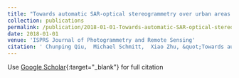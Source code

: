 ```yaml
---
title: "Towards automatic SAR-optical stereogrammetry over urban areas using very high resolution images"
collection: publications
permalink: /publication/2018-01-01-Towards-automatic-SAR-optical-stereogrammetry-over-urban-areas-using-very-high-resolution-images
date: 2018-01-01
venue: 'ISPRS Journal of Photogrammetry and Remote Sensing'
citation: ' Chunping Qiu,  Michael Schmitt,  Xiao Zhu, &quot;Towards automatic SAR-optical stereogrammetry over urban areas using very high resolution images.&quot; ISPRS Journal of Photogrammetry and Remote Sensing, 2018.'
---
```

Use [Google Scholar](https://scholar.google.com/scholar?q=Towards+automatic+SAR+optical+stereogrammetry+over+urban+areas+using+very+high+resolution+images){:target="_blank"} for full citation